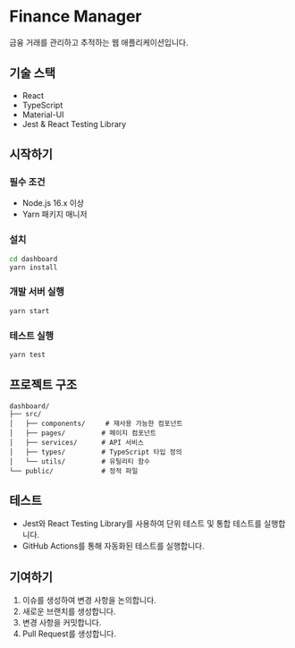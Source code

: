 # Finance Manager

금융 거래를 관리하고 추적하는 웹 애플리케이션입니다.

## 기술 스택

- React
- TypeScript
- Material-UI
- Jest & React Testing Library

## 시작하기

### 필수 조건

- Node.js 16.x 이상
- Yarn 패키지 매니저

### 설치

```bash
cd dashboard
yarn install
```

### 개발 서버 실행

```bash
yarn start
```

### 테스트 실행

```bash
yarn test
```

## 프로젝트 구조

```
dashboard/
├── src/
│   ├── components/     # 재사용 가능한 컴포넌트
│   ├── pages/         # 페이지 컴포넌트
│   ├── services/      # API 서비스
│   ├── types/         # TypeScript 타입 정의
│   └── utils/         # 유틸리티 함수
└── public/            # 정적 파일
```

## 테스트

- Jest와 React Testing Library를 사용하여 단위 테스트 및 통합 테스트를 실행합니다.
- GitHub Actions를 통해 자동화된 테스트를 실행합니다.

## 기여하기

1. 이슈를 생성하여 변경 사항을 논의합니다.
2. 새로운 브랜치를 생성합니다.
3. 변경 사항을 커밋합니다.
4. Pull Request를 생성합니다. 
